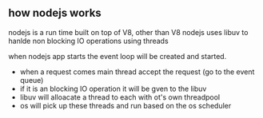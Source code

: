 ## how nodejs works

nodejs is a run time built on top of V8, other than V8 nodejs uses libuv to hanlde non blocking IO operations using threads

when nodejs app starts the event loop will be created and started.

- when a request comes main thread accept the request (go to the event queue)
- if it is an blocking IO operation it will be gven to the libuv
- libuv will alloacate a thread to each with ot's own threadpool
- os will pick up these threads and run based on the os scheduler